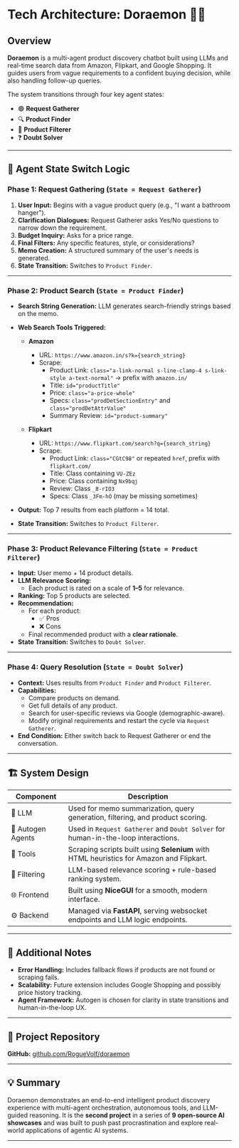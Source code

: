 # Tech Architecture: Doraemon 🛒🤖

## Overview

**Doraemon** is a multi-agent product discovery chatbot built using LLMs and real-time search data from Amazon, Flipkart, and Google Shopping. It guides users from vague requirements to a confident buying decision, while also handling follow-up queries.

The system transitions through four key agent states:

- 🟢 **Request Gatherer**
- 🔍 **Product Finder**
- 🧠 **Product Filterer**
- ❓ **Doubt Solver**

---

## 🧩 Agent State Switch Logic

### Phase 1: Request Gathering (`State = Request Gatherer`)
1. **User Input:** Begins with a vague product query (e.g., "I want a bathroom hanger").
2. **Clarification Dialogues:** Request Gatherer asks Yes/No questions to narrow down the requirement.
3. **Budget Inquiry:** Asks for a price range.
4. **Final Filters:** Any specific features, style, or considerations?
5. **Memo Creation:** A structured summary of the user's needs is generated.
6. **State Transition:** Switches to `Product Finder`.

---

### Phase 2: Product Search (`State = Product Finder`)
- **Search String Generation:** LLM generates search-friendly strings based on the memo.
- **Web Search Tools Triggered:**
  - **Amazon**  
    - URL: `https://www.amazon.in/s?k={search_string}`  
    - Scrape:
      - Product Link: `class="a-link-normal s-line-clamp-4 s-link-style a-text-normal"` → prefix with `amazon.in/`
      - Title: `id="productTitle"`
      - Price: `class="a-price-whole"`
      - Specs: `class="prodDetSectionEntry"` and `class="prodDetAttrValue"`
      - Summary Review: `id="product-summary"`

  - **Flipkart**  
    - URL: `https://www.flipkart.com/search?q={search_string}`
    - Scrape:
      - Product Link: `class="CGtC98"` or repeated `href`, prefix with `flipkart.com/`
      - Title: Class containing `VU-ZEz`
      - Price: Class containing `Nx9bqj`
      - Review: Class `_8-rIO3`
      - Specs: Class `_3Fm-hO` (may be missing sometimes)

- **Output:** Top 7 results from each platform = 14 total.
- **State Transition:** Switches to `Product Filterer`.

---

### Phase 3: Product Relevance Filtering (`State = Product Filterer`)
- **Input:** User memo + 14 product details.
- **LLM Relevance Scoring:**
  - Each product is rated on a scale of **1–5** for relevance.
- **Ranking:** Top 5 products are selected.
- **Recommendation:**
  - For each product:
    - ✅ Pros
    - ❌ Cons
  - Final recommended product with a **clear rationale**.
- **State Transition:** Switches to `Doubt Solver`.

---

### Phase 4: Query Resolution (`State = Doubt Solver`)
- **Context:** Uses results from `Product Finder` and `Product Filterer`.
- **Capabilities:**
  - Compare products on demand.
  - Get full details of any product.
  - Search for user-specific reviews via Google (demographic-aware).
  - Modify original requirements and restart the cycle via `Request Gatherer`.
- **End Condition:** Either switch back to Request Gatherer or end the conversation.

---

## 🏗️ System Design

| Component        | Description                                                                                   |
|------------------|-----------------------------------------------------------------------------------------------|
| 🧠 LLM            | Used for memo summarization, query generation, filtering, and product scoring.               |
| 🔄 Autogen Agents | Used in `Request Gatherer` and `Doubt Solver` for human-in-the-loop interactions.            |
| 🧰 Tools          | Scraping scripts built using **Selenium** with HTML heuristics for Amazon and Flipkart.      |
| 🎯 Filtering      | LLM-based relevance scoring + rule-based ranking system.                                      |
| 🌐 Frontend       | Built using **NiceGUI** for a smooth, modern interface.                                       |
| ⚙️ Backend        | Managed via **FastAPI**, serving websocket endpoints and LLM logic endpoints.                 |

---

## 🧪 Additional Notes

- **Error Handling:** Includes fallback flows if products are not found or scraping fails.
- **Scalability:** Future extension includes Google Shopping and possibly price history tracking.
- **Agent Framework:** Autogen is chosen for clarity in state transitions and human-in-the-loop UX.

---

## 🔗 Project Repository

**GitHub:** [github.com/RogueVolf/doraemon](https://github.com/RogueVolf/doraemon)

---

## 💡 Summary

Doraemon demonstrates an end-to-end intelligent product discovery experience with multi-agent orchestration, autonomous tools, and LLM-guided reasoning. It is the **second project** in a series of **9 open-source AI showcases** and was built to push past procrastination and explore real-world applications of agentic AI systems.

---
